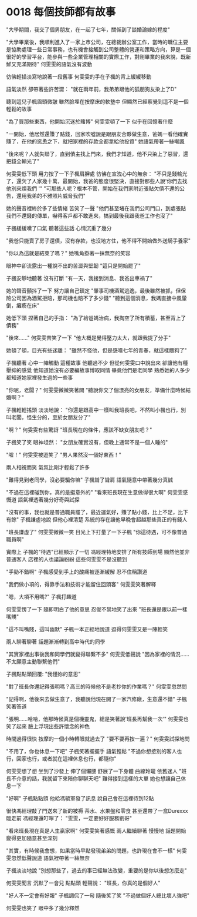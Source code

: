 # 0018 每個技師都有故事

"大學期間，我交了個男朋友，在一起了七年，關係到了談婚論嫁的程度"

"大學畢業後，我順利進入了一家上市公司，在總裁辦公室工作，當時的職位主要是協助處理一些日常事務，也有機會接觸到公司整體的營運和策略方向，算是一個很好的學習平台，能參與一些企業管理相關的實際工作，對剛畢業的我來說，既新鮮又充滿期待"
何雯雯的語氣沒有波動

彷彿輕描淡寫地說著一段舊事
何雯雯的手在子楓的背上緩緩移動

語氣淡然
卻帶著些許苦澀：
"就在兩年前，我弟弟跟他的狐朋狗友染上了D"

聽到這兒子楓眉頭微皺
雖然臉埋在按摩床的軟墊中
但顯然已經察覺到這不是一個輕鬆的故事

"為了買那些東西，他開始沉迷於賭博"
何雯雯頓了一下
似乎在回憶著什麼

"一開始，他居然還賺了點錢，回家吹噓說是跟朋友合夥做生意，爸媽一看他確實賺了，在他的慫恿之下，就把家裡的存款全都拿給他投資"
她語氣帶著一絲嘲諷

"後來呢？人就失聯了，直到債主找上門來，我們才知道，他不只染上了惡習，還把錢全輸光了"

何雯雯低下頭
用力按了一下子楓肩胛處
彷彿在宣洩心中的無奈：
"不只是錢輸光了，還欠了人家幾十萬，最開始，我爸的態度很堅決，直接對那些人說'你們去找他別來煩我們 '"
"可那些人呢？根本不管，開始在我們家附近張貼欠債不還的公告，還用我弟的不雅照片威脅我們"

她的聲音裡終於多了些情緒
苦笑了一聲
"他們甚至堵在我們公司門口，到處張貼我們不還錢的傳單，嚇得客戶都不敢進來，搞到最後我跟我爸工作也沒了"

子楓緩緩嘆了口氣
聽著這些話
心情沉重了幾分

"我爸只能賣了房子還債，沒有存款，也沒地方住，他不得不開始做外送騎手養家"

"你以為這就是結束了嗎？"
她嘴角掛著一抹無奈的笑容

眼神中卻流露出一種說不出的苦澀與堅韌
"這只是開始罷了"

子楓安靜地聽著
沒有打斷
"有一天，我接到消息、我爸出車禍了"

她的聲音顫抖了一下
努力讓自己鎮定
"肇事司機酒駕逃逸，最後雖然被抓，但保險公司因為酒駕拒賠，那司機也賠不了多少錢"
"聽到這個消息，我媽直接中風暈倒，癱瘓在床"

她低下頭
捏著自己的手指：
"為了給爸媽治病，我掏空了所有積蓄，甚至背上了債務"

"後來……"
何雯雯苦笑了一下
"他大概是覺得壓力太大，就跟我提了分手"

她頓了頓，目光有些迷離：
"雖然不怪他，但是感嘆七年的青春，就這樣餵狗了"

子楓聽著
心中一陣觸動
這種故事
他聽過不少
但從何雯雯口中說出來
卻讓他有種壓抑的感覺
他知道她沒有必要編故事博取同情
畢竟他們是老同學
熟悉她的人多少都知道她家裡發生過的一些事

"你呢，老闆？"
何雯雯微微笑著問
"聽說你交了個漂亮的女朋友，準備什麼時候結婚啊？"

子楓輕輕搖頭
淡淡地說：
"你還是跟高中一樣叫我班長吧，不然叫小楓也行，別叫老闆，怪生分的，至於女朋友分了"

"啊？"
何雯雯有些驚訝
"班長現在的條件，應該不缺女朋友吧？"

子楓笑了笑
眼神坦然：
"女朋友確實沒有，但晚上通常不是一個人睡的"

"嚯！"
何雯雯被逗笑了
"男人果然沒一個好東西！"

兩人相視而笑
氣氛比剛才輕鬆了許多

"難得見到老同學，沒必要騙你嘛"
子楓聳了聳肩
語氣隨意中帶著幾分真誠

"不過在這裡碰到你，真的是挺意外的"
"看來班長現在生意做得很大啊"
何雯雯感慨道
語氣裡透著幾分好奇與試探

"沒有的事，我也就是普通職員罷了，最近運氣好，賺了點小錢，比上不足，比下有餘"
子楓謙虛地說
但他心裡清楚
系統的存在讓他早晚會超越那些真正的有錢人

"班長謙虛了"
何雯雯微微一笑
目光上下打量了一下子楓
"你這待遇，可不像普通職員啊"

實際上
子楓的"待遇"已經顯示了一切
馮經理特地安排了所有技師到場
顯然他並非普通客人
店裡的人也議論紛紛
這些何雯雯不是沒聽到

"手勁不錯啊"
子楓感受到手上的酸痛被逐漸緩解
忍不住稱讚道

"我們做小項的，得靠手法和技術才能留住回頭客"
何雯雯笑著解釋

"嗯，大項不用嗎?"
子楓打趣道

何雯雯愣了一下
隨即明白了他的意思
忍俊不禁地笑了出來
"班長還是跟以前一樣嘴賤"

"這不叫嘴賤，這叫幽默"
子楓一本正經地說道
逗得何雯雯又是一陣輕笑

兩人聊著聊著
話題漸漸轉到高中時代的同學

"其實家裡出事後我和同學們就變得聯繫不多"
何雯雯低聲說
"因為家裡的情況……不太願意主動聯繫他們"

子楓點點頭回覆:
"我懂妳的意思"

"對了班長你還記得張明嗎？高三的時候他不是老抄你的作業嗎？"
何雯雯忽然問

"記得啊，他後來去做生意了，我聽說他現在開了一家汽修廠，生意還不錯"
子楓笑著答道

"張明……哈哈，他那時候真是個機靈鬼，總是笑著說'班長再幫我一次'"
何雯雯也笑了起來
臉上浮現出些許懷念的神色

時間過得很快
按摩的一個小時轉眼就過去了
"要不要再按一遍？"
何雯雯試探地問

"不用了，你也休息一下吧"
子楓笑著擺擺手
語氣輕鬆
"不過你想接別的客人也行，回家也行，或者就在這裡休息也行，都隨你"

何雯雯想了想
坐到了沙發上
伸了個懶腰
舒展了一下身體
曲線玲瓏
依舊迷人
"班長不介意的話，我就留下來陪你聊聊天吧"
難得接到這樣的大單
她也想讓自己休息一下

"好啊"
子楓點點頭
他給馮毓軍發了訊息
說自己會在這裡待到12點

很快馮經理敲了門送來了新的被褥
茶水、水果盤和零食
甚至還帶了一盒Durexxx
臨走前
馮經理還叮嚀了：
"雯雯，一定要好好服務劉哥"

"看來班長現在真是人生贏家啊"
何雯雯笑著感慨
兩人繼續聊著
慢慢地
話題開始變得更加隨意甚至深刻

"其實，有時候我會想，如果當時早點發現弟弟的問題，也許現在會不一樣"
何雯雯忽然低聲說道
語氣裡帶著一絲無奈

子楓淡淡地說
"別想那些了，過去的事已經無法改變，重要的是你以後想怎麼走"

何雯雯聞言
沉默了一會兒
點點頭
輕聲說：
"班長，你真的是個好人"

"好人不一定會有好報"
子楓調侃了一句
隨後笑了笑
"不過做個好人總比壞人強吧"

何雯雯也笑了
眼中多了幾分釋然